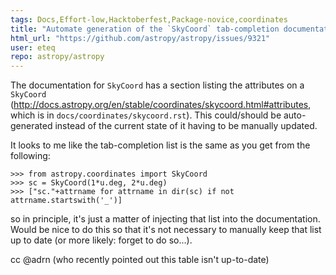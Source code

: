 ```yaml
---
tags: Docs,Effort-low,Hacktoberfest,Package-novice,coordinates
title: "Automate generation of the `SkyCoord` tab-completion documentation"
html_url: "https://github.com/astropy/astropy/issues/9321"
user: eteq
repo: astropy/astropy
---
```


The documentation for `SkyCoord` has a section listing the attributes on a `SkyCoord` (http://docs.astropy.org/en/stable/coordinates/skycoord.html#attributes, which is in `docs/coordinates/skycoord.rst`).  This could/should be auto-generated instead of the current state of it having to be manually updated.

It looks to me like the tab-completion list is the same as you get from the following:
```
>>> from astropy.coordinates import SkyCoord
>>> sc = SkyCoord(1*u.deg, 2*u.deg)
>>> ["sc."+attrname for attrname in dir(sc) if not attrname.startswith('_')]
```
so in principle, it's just a matter of injecting that list into the documentation.  Would be nice to do this so that it's not necessary to manually keep that list up to date (or more likely: forget to do so...).

cc @adrn (who recently pointed out this table isn't up-to-date)